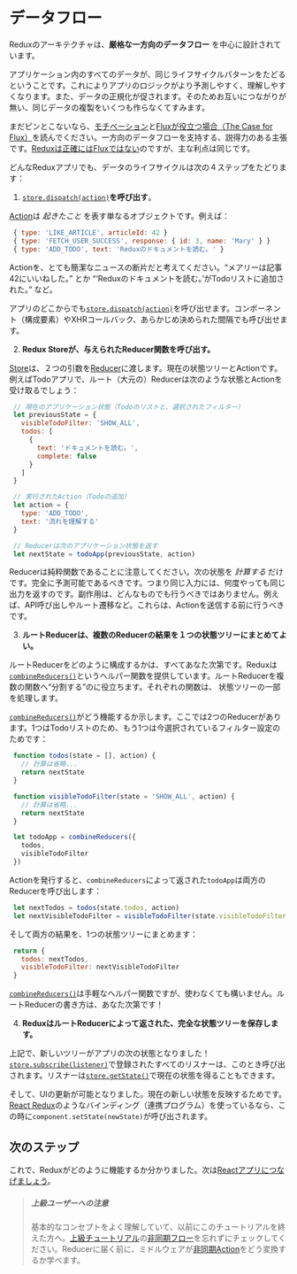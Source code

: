 # データフロー

Reduxのアーキテクチャは、**厳格な一方向のデータフロー** を中心に設計されています。

アプリケーション内のすべてのデータが、同じライフサイクルパターンをたどるということです。これによりアプリのロジックがより予測しやすく、理解しやすくなります。また、データの正規化が促されます。そのためお互いにつながりが無い、同じデータの複製をいくつも作らなくてすみます。

まだピンとこないなら、[モチベーション](../introduction/Motivation.md)と[Fluxが役立つ場合（The Case for Flux）](https://medium.com/@dan_abramov/the-case-for-flux-379b7d1982c6)を読んでください。一方向のデータフローを支持する、説得力のある主張です。[Reduxは正確にはFluxではない](../introduction/PriorArt.md)のですが、主な利点は同じです。

どんなReduxアプリでも、データのライフサイクルは次の４ステップをたどります：

1. [`store.dispatch(action)`](../api/Store.md#dispatch)**を呼び出す**。

  [Action](Actions.md)は *起きたこと* を表す単なるオブジェクトです。例えば：

   ```js
    { type: 'LIKE_ARTICLE', articleId: 42 }
    { type: 'FETCH_USER_SUCCESS', response: { id: 3, name: 'Mary' } }
    { type: 'ADD_TODO', text: 'Reduxのドキュメントを読む。' }
   ```

  Actionを、とても簡潔なニュースの断片だと考えてください。“メアリーは記事42にいいねした。” とか “‘Reduxのドキュメントを読む。’がTodoリストに追加された。” など。

  アプリのどこからでも[`store.dispatch(action)`](../api/Store.md#dispatch)を呼び出せます。コンポーネント（構成要素）やXHRコールバック、あらかじめ決められた間隔でも呼び出せます。

2. **Redux Storeが、与えられたReducer関数を呼び出す。**

  [Store](Store.md)は、２つの引数を[Reducer](Reducers.md)に渡します。現在の状態ツリーとActionです。例えばTodoアプリで、ルート（大元の）Reducerは次のような状態とActionを受け取るでしょう：

   ```js
    // 現在のアプリケーション状態（Todoのリストと、選択されたフィルター）
    let previousState = {
      visibleTodoFilter: 'SHOW_ALL',
      todos: [
        {
          text: 'ドキュメントを読む。',
          complete: false
        }
      ]
    }

    // 実行されたAction（Todoの追加）
    let action = {
      type: 'ADD_TODO',
      text: '流れを理解する'
    }

    // Reducerは次のアプリケーション状態を返す
    let nextState = todoApp(previousState, action)
   ```

  Reducerは純粋関数であることに注意してください。次の状態を *計算する* だけです。完全に予測可能であるべきです。つまり同じ入力には、何度やっても同じ出力を返すのです。副作用は、どんなものでも行うべきではありません。例えば、API呼び出しやルート遷移など。これらは、Actionを送信する前に行うべきです。

3. **ルートReducerは、複数のReducerの結果を１つの状態ツリーにまとめてよい。**

  ルートReducerをどのように構成するかは、すべてあなた次第です。Reduxは[`combineReducers()`](../api/combineReducers.md)というヘルパー関数を提供しています。ルートReducerを複数の関数へ“分割する”のに役立ちます。それぞれの関数は、 状態ツリーの一部を処理します。

  [`combineReducers()`](../api/combineReducers.md)がどう機能するか示します。ここでは2つのReducerがあります。1つはTodoリストのため、もう1つは今選択されているフィルター設定のためです：

   ```js
    function todos(state = [], action) {
      // 計算は省略...
      return nextState
    }

    function visibleTodoFilter(state = 'SHOW_ALL', action) {
      // 計算は省略...
      return nextState
    }

    let todoApp = combineReducers({
      todos,
      visibleTodoFilter
    })
   ```

  Actionを発行すると、`combineReducers`によって返された`todoApp`は両方のReducerを呼び出します：

   ```js
    let nextTodos = todos(state.todos, action)
    let nextVisibleTodoFilter = visibleTodoFilter(state.visibleTodoFilter, action)
   ```

  そして両方の結果を、1つの状態ツリーにまとめます：

   ```js
    return {
      todos: nextTodos,
      visibleTodoFilter: nextVisibleTodoFilter
    }
   ```

  [`combineReducers()`](../api/combineReducers.md)は手軽なヘルパー関数ですが、使わなくても構いません。ルートReducerの書き方は、あなた次第です！

4. **ReduxはルートReducerによって返された、完全な状態ツリーを保存します。**

  上記で、新しいツリーがアプリの次の状態となりました！[`store.subscribe(listener)`](../api/Store.md#subscribe)で登録されたすべてのリスナーは、このとき呼び出されます。リスナーは[`store.getState()`](../api/Store.md#getState)で現在の状態を得ることもできます。

  そして、UIの更新が可能となりました。現在の新しい状態を反映するためです。[React Redux](https://github.com/gaearon/react-redux)のようなバインディング（連携プログラム）を使っているなら、この時に`component.setState(newState)`が呼び出されます。

## 次のステップ

これで、Reduxがどのように機能するか分かりました。次は[Reactアプリにつなげましょう](UsageWithReact.md)。

>##### 上級ユーザーへの注意
>基本的なコンセプトをよく理解していて、以前にこのチュートリアルを終えた方へ。[上級チュートリアル](../advanced/README.md)の[非同期フロー](../advanced/AsyncFlow.md)を忘れずにチェックしてください。Reducerに届く前に、ミドルウェアが[非同期Action](../advanced/AsyncActions.md)をどう変換するか学べます。
